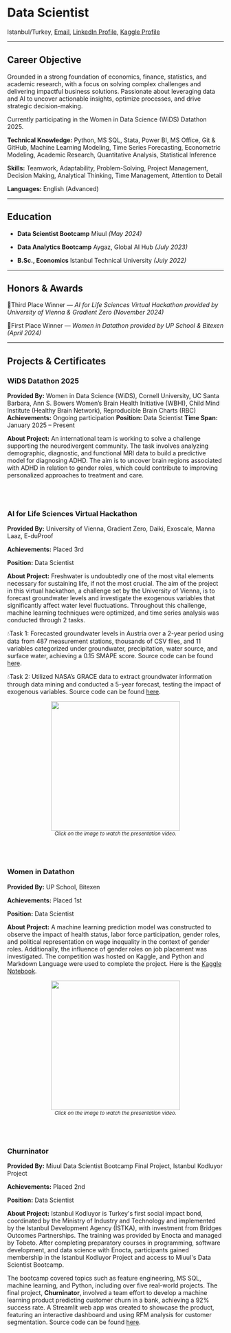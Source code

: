 Data Scientist
================================
Istanbul/Turkey, [Email](mailto:gizemoge2@gmail.com), [LinkedIn Profile], [Kaggle Profile]  

  [LinkedIn Profile]: https://www.linkedin.com/in/gizemoge/  
  [Kaggle Profile]: https://www.kaggle.com/gizemoge  

---

Career Objective
-------------------------
Grounded in a strong foundation of economics, finance, statistics, and academic research, with a focus on solving complex challenges and delivering impactful business solutions. Passionate about leveraging data and AI to uncover actionable insights, optimize processes, and drive strategic decision-making.

Currently participating in the Women in Data Science (WiDS) Datathon 2025.

**Technical Knowledge:** Python, MS SQL, Stata, Power BI, MS Office, Git & GitHub, Machine Learning Modeling,
Time Series Forecasting, Econometric Modeling, Academic Research, Quantitative Analysis, Statistical Inference

**Skills:** Teamwork, Adaptability, Problem-Solving, Project Management, Decision Making, Analytical Thinking, Time Management, Attention to Detail

**Languages:** English (Advanced)

---

Education
-------------------------
- **Data Scientist Bootcamp** Miuul *(May 2024)*
  
- **Data Analytics Bootcamp** Aygaz, Global AI Hub *(July 2023)* 

- **B.Sc., Economics**
  Istanbul Technical University *(July 2022)*  

---

Honors & Awards
-------------------------
🥉Third Place Winner — *AI for Life Sciences Virtual Hackathon provided by University of Vienna & Gradient Zero (November 2024)*

🥇First Place Winner — *Women in Datathon provided by UP School & Bitexen (April 2024)*

---

Projects & Certificates
-------------------------
### WiDS Datathon 2025
**Provided By:** Women in Data Science (WiDS), Cornell University, UC Santa Barbara, Ann S. Bowers Women’s Brain Health Initiative (WBHI), Child Mind Institute (Healthy Brain Network), Reproducible Brain Charts (RBC)
**Achievements:** Ongoing participation
**Position:** Data Scientist
**Time Span:** January 2025 – Present

**About Project:** An international team is working to solve a challenge supporting the neurodivergent community. The task involves analyzing demographic, diagnostic, and functional MRI data to build a predictive model for diagnosing ADHD. The aim is to uncover brain regions associated with ADHD in relation to gender roles, which could contribute to improving personalized approaches to treatment and care.


<br><br/>
### AI for Life Sciences Virtual Hackathon
**Provided By:** University of Vienna, Gradient Zero, Daiki, Exoscale, Manna Laaz, E-duProof

**Achievements:** Placed 3rd

**Position:** Data Scientist

**About Project:** Freshwater is undoubtedly one of the most vital elements necessary for sustaining life, if not the most crucial. The aim of the project in this virtual hackathon, a challenge set by the University of Vienna, is to forecast groundwater levels and investigate the exogenous variables that significantly affect water level fluctuations. Throughout this challenge, machine learning techniques were optimized, and time series analysis was conducted through 2 tasks.

💧Task 1: Forecasted groundwater levels in Austria over a 2-year period using data from 487 measurement stations, thousands of CSV files, and 11 variables categorized under groundwater, precipitation, water source, and surface water, achieving a 0.15 SMAPE score. Source code can be found [here](https://github.com/gizemoge/AI_4_Life_Sciences_Hackathon2_Task1).


💧Task 2: Utilized NASA’s GRACE data to extract groundwater information through data mining and conducted a 5-year forecast, testing the impact of exogenous variables. Source code can be found [here](https://github.com/dilaracankaya/AI_4_Life_Sciences_Hackathon2_Task2).

<div align="center">
    <a href="https://www.youtube.com/watch?v=UTqxLyytgKM">
        <img src="https://img.youtube.com/vi/UTqxLyytgKM/0.jpg" width="300">
    </a>
    <br>
    <small><em>Click on the image to watch the presentation video.</em></small>
</div>

<br><br/>
### Women in Datathon
**Provided By:** UP School, Bitexen

**Achievements:** Placed 1st

**Position:** Data Scientist

**About Project:** A machine learning prediction model was constructed to observe the impact of health status, labor force participation, gender roles, and political representation on wage inequality in the context of gender roles. Additionally, the influence of gender roles on job placement was investigated. The competition was hosted on Kaggle, and Python and Markdown Language were used to complete the project. Here is the [Kaggle Notebook](https://www.kaggle.com/code/edacelikeloglu/1st-place-upschoolxbitexen-datathon-mar24).

<div align="center">
    <a href="https://www.youtube.com/watch?v=c_L3OH6Hng4">
        <img src="https://img.youtube.com/vi/c_L3OH6Hng4/0.jpg" width="300">
    </a>
    <br>
    <small><em>Click on the image to watch the presentation video.</em></small>
</div>


<br><br/>
### Churninator
**Provided By:** Miuul Data Scientist Bootcamp Final Project, Istanbul Kodluyor Project

**Achievements:** Placed 2nd

**Position:** Data Scientist

**About Project:** Istanbul Kodluyor is Turkey's first social impact bond, coordinated by the Ministry of Industry and Technology and implemented by the Istanbul Development Agency (İSTKA), with investment from Bridges Outcomes Partnerships. The training was provided by Enocta and managed by Tobeto. After completing preparatory courses in programming, software development, and data science with Enocta, participants gained membership in the Istanbul Kodluyor Project and access to Miuul's Data Scientist Bootcamp.

The bootcamp covered topics such as feature engineering, MS SQL, machine learning, and Python, including over five real-world projects. The final project, **Churninator**, involved a team effort to develop a machine learning product predicting customer churn in a bank, achieving a 92% success rate. A Streamlit web app was created to showcase the product, featuring an interactive dashboard and using RFM analysis for customer segmentation. Source code can be found [here](https://github.com/EdaCelikeloglu/Churninator).

